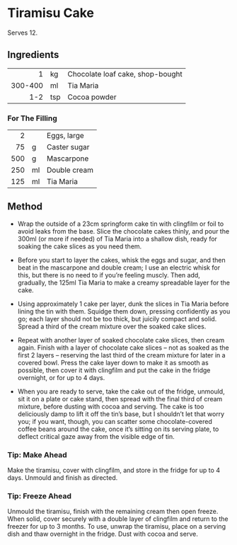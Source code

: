 
# Tiramisu Cake

Serves 12.

## Ingredients

|         |     |                                  |
|--------:|:----|:---------------------------------|
| 1       | kg  | Chocolate loaf cake, shop-bought |
| 300-400 | ml  | Tia Maria                        |
| 1-2     | tsp | Cocoa powder                     |

### For The Filling

|         |     |                                  |
|--------:|:----|:---------------------------------|
| 2       |     | Eggs, large                      |
| 75      | g   | Caster sugar                     |
| 500     | g   | Mascarpone                       |
| 250     | ml  | Double cream                     |
| 125     | ml  | Tia Maria                        |

## Method

- Wrap the outside of a 23cm springform cake tin with clingfilm or foil to avoid leaks from the base. Slice the chocolate cakes thinly, and pour the 300ml (or more if needed) of Tia Maria into a shallow dish, ready for soaking the cake slices as you need them.

- Before you start to layer the cakes, whisk the eggs and sugar, and then beat in the mascarpone and double cream; I use an electric whisk for this, but there is no need to if you’re feeling muscly. Then add, gradually, the 125ml Tia Maria to make a creamy spreadable layer for the cake.

- Using approximately 1 cake per layer, dunk the slices in Tia Maria before lining the tin with them. Squidge them down, pressing confidently as you go; each layer should not be too thick, but juicily compact and solid. Spread a third of the cream mixture over the soaked cake slices.

- Repeat with another layer of soaked chocolate cake slices, then cream again. Finish with a layer of chocolate cake slices – not as soaked as the first 2 layers – reserving the last third of the cream mixture for later in a covered bowl. Press the cake layer down to make it as smooth as possible, then cover it with clingfilm and put the cake in the fridge overnight, or for up to 4 days.

- When you are ready to serve, take the cake out of the fridge, unmould, sit it on a plate or cake stand, then spread with the final third of cream mixture, before dusting with cocoa and serving. The cake is too deliciously damp to lift it off the tin’s base, but I shouldn’t let that worry you; if you want, though, you can scatter some chocolate-covered coffee beans around the cake, once it’s sitting on its serving plate, to deflect critical gaze away from the visible edge of tin.

### Tip: Make Ahead

Make the tiramisu, cover with clingfilm, and store in the fridge for up to 4 days. Unmould and finish as directed.

### Tip: Freeze Ahead

Unmould the tiramisu, finish with the remaining cream then open freeze. When solid, cover securely with a double layer of clingfilm and return to the freezer for up to 3 months. To use, unwrap the tiramisu, place on a serving dish and thaw overnight in the fridge. Dust with cocoa and serve.

